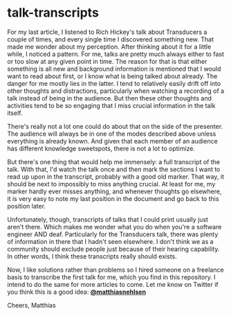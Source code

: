 talk-transcripts
================
For my last article, I listened to Rich Hickey's talk about Transducers a couple of times, and every single time I discovered something new. That made me wonder about my perception. After thinking about it for a little while, I noticed a pattern. For me, talks are pretty much always either to fast or too slow at any given point in time. The reason for that is that either something is all new and background information is mentioned that I would want to read about first, or I know what is being talked about already. The danger for me mostly lies in the latter. I tend to relatively easily drift off into other thoughts and distractions, particularly when watching a recording of a talk instead of being in the audience. But then these other thoughts and activities tend to be so engaging that I miss crucial information in the talk itself.

There's really not a lot one could do about that on the side of the presenter. The audience will always be in one of the modes described above unless everything is already known. And given that each member of an audience has different knowledge sweetspots, there is not a lot to optimize. 

But there's one thing that would help me immensely: a full transcript of the talk. With that, I'd watch the talk once and then mark the sections I want to read up upon in the transcript, probably with a good old marker. That way, it should be next to impossibly to miss anything crucial. At least for me, my marker hardly ever misses anything, and whenever thoughts go elsewhere, it is very easy to note my last position in the document and go back to this position later.

Unfortunately, though, transcripts of talks that I could print usually just aren't there. Which makes me wonder what you do when you're a software engineer AND deaf. Particularly for the Transducers talk, there was plenty of information in there that I hadn't seen elsewhere. I don't think we as a community should exclude people just because of their hearing capability. In other words, I think these transcripts really should exists.

Now, I like solutions rather than problems so I hired someone on a freelance basis to transcribe the first talk for me, which you find in this repository. I intend to do the same for more articles to come. Let me know on Twitter if you think this is a good idea: **[@matthiasnehlsen](https://twitter.com/matthiasnehlsen)**

Cheers,
Matthias